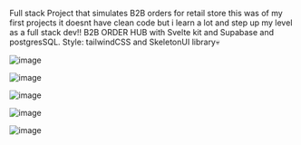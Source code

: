Full stack Project that simulates B2B orders for retail store 
this was of my first projects it doesnt have clean code but i learn a lot and step up my level as a full stack dev!!
B2B ORDER HUB with Svelte kit and Supabase and postgresSQL.
Style: tailwindCSS and SkeletonUI library💀

![image](https://github.com/Filippospapageorgiou/B2Bproject/assets/87243873/7e42b951-0cb1-447e-94b5-6ca10bbe38b8)

![image](https://github.com/Filippospapageorgiou/B2Bproject/assets/87243873/8661dd0e-15a7-4dd1-a6b3-5e3cdceccb3f)

![image](https://github.com/Filippospapageorgiou/B2Bproject/assets/87243873/9f3f0fd9-c0b2-4cb3-adca-ca98e076b782)

![image](https://github.com/Filippospapageorgiou/B2Bproject/assets/87243873/54e6214e-0618-4387-aa40-bec34bae85e3)

![image](https://github.com/Filippospapageorgiou/B2Bproject/assets/87243873/016d3f91-e9b9-4530-93d2-4edaa02ec333)
